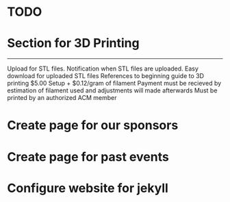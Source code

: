 TODO
====

# Section for 3D Printing
-------------------------
Upload for STL files.
Notification when STL files are uploaded. 
Easy download for uploaded STL files
References to beginning guide to 3D printing
$5.00 Setup + $0.12/gram of filament
Payment must be recieved by estimation of filament used and adjustments will made afterwards
Must be printed by an authorized ACM member




# Create page for our sponsors
# Create page for past events

# Configure website for jekyll